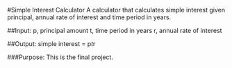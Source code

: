 #Simple Interest Calculator 
A calculator that calculates simple interest given principal, annual rate of interest and time period in years.

##Input:
   p, principal amount
   t, time period in years
   r, annual rate of interest

##Output:
   simple interest = p*t*r

###Purpose:
    This is the final project.
